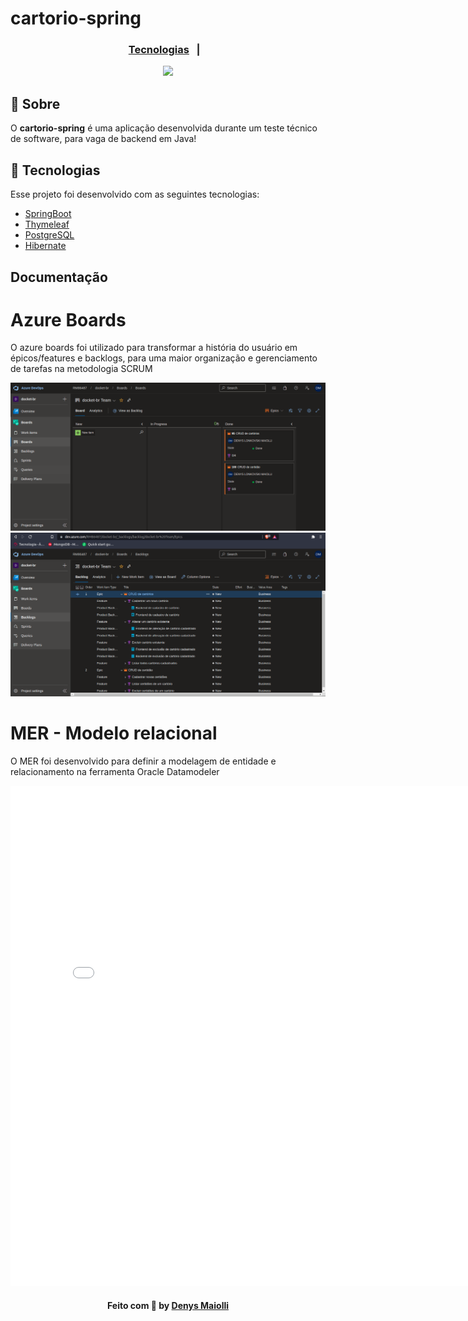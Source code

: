 # cartorio-spring

<h3 align="center">
    <p align="center">
      <a href="#-tecnologias">Tecnologias</a>&nbsp;&nbsp;&nbsp;|&nbsp;&nbsp;&nbsp;
  </p>
</h3>

<p align="center">
   <img src="https://image.freepik.com/fotos-gratis/imagem-de-close-up-de-programador-trabalhando-em-sua-mesa-no-escritorio_1098-18707.jpg">
</p>

## 🔖 Sobre

O <strong>cartorio-spring</strong> é uma aplicação desenvolvida durante um teste técnico de software, para vaga de backend em Java!
## 🚀 Tecnologias

Esse projeto foi desenvolvido com as seguintes tecnologias:

- [SpringBoot](https://spring.io/projects/spring-boot)
- [Thymeleaf](https://www.thymeleaf.org/)
- [PostgreSQL](https://www.postgresql.org)
- [Hibernate](https://hibernate.org/)

## Documentação
  <h1>Azure Boards</h1>
  <p>O azure boards foi utilizado para transformar a história do usuário em épicos/features e backlogs, para uma maior organização e gerenciamento de tarefas na metodologia SCRUM</p>
  <img src="./images/azure-boards1.png">
  <img src="./images/azure-boards2.png">

  <h1>MER - Modelo relacional</h1>
  <p>O MER foi desenvolvido para definir a modelagem de entidade e relacionamento na ferramenta Oracle Datamodeler</p>
  <embed src="./images/mer-docket.pdf" width="800px" height="800px" />

<h4 align="center">
    Feito com 💜 by <a href="https://www.linkedin.com/in/dmaiolli/" target="_blank">Denys Maiolli</a>
</h4>
